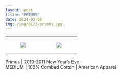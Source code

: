 ```yaml
---
layout: post
title: "PRIMUS"
date: 2021-03-08
img: /img/0123-primus.jpg
---
```




<table style="width:100%;"><tr><td style="vertical-align:top;">
      <figure class="tmblr-full" data-orig-height="2048" data-orig-width="1365" data-orig-src="https://concertshirts.netlify.app/shirts/0123/0123-01.jpg"><img src="https://64.media.tumblr.com/5ea04562ed9dfe2b66b1231159e147fa/d5743400567175a8-78/s540x810/a5a097e9f249b4c70d98e5951785199c33877224.jpg" data-orig-height="2048" data-orig-width="1365" data-orig-src="https://concertshirts.netlify.app/shirts/0123/0123-01.jpg"/></figure></td>
    <td style="vertical-align:top;">
      <figure class="tmblr-full" data-orig-height="2048" data-orig-width="1365" data-orig-src="https://concertshirts.netlify.app/shirts/0123/0123-02.jpg"><img src="https://64.media.tumblr.com/0cf9b492e7e916cc752ac034e5d4fe8a/d5743400567175a8-a2/s540x810/f62715ae1b0719e0e31ff5e40d97fa0bf07292b5.jpg" data-orig-height="2048" data-orig-width="1365" data-orig-src="https://concertshirts.netlify.app/shirts/0123/0123-02.jpg"/></figure></td>
  </tr></table><p>
  Primus | 2010-2011 New Year&rsquo;s Eve<br/>MEDIUM | 100% Combed Cotton | American Apparel
</p>
